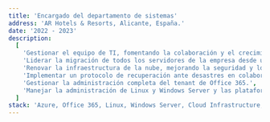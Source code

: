 ```yaml
---
title: 'Encargado del departamento de sistemas'
address: 'AR Hotels & Resorts, Alicante, España.'
date: '2022 - 2023'
description:
  [
    'Gestionar el equipo de TI, fomentando la colaboración y el crecimiento profesional.',
    'Liderar la migración de todos los servidores de la empresa desde un proveedor de nube local a Azure.',
    'Renovar la infraestructura de la nube, mejorando la seguridad y los sistemas de respaldo.',
    'Implementar un protocolo de recuperación ante desastres en colaboración con equipos especializados.',
    'Gestionar la administración completa del tenant de Office 365.',
    'Manejar la administración de Linux y Windows Server y las plataformas de computación en la nube.',
  ]
stack: 'Azure, Office 365, Linux, Windows Server, Cloud Infrastructure, Manejo de equipos, Scrum, Kanban, Zero Trust'
---
```

